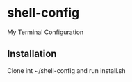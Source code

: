 # shell-config
My Terminal Configuration

## Installation
Clone int ~/shell-config and run install.sh
